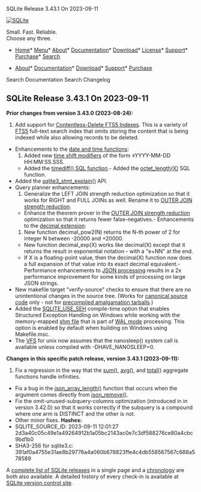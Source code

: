 




SQLite Release 3\.43\.1 On 2023\-09\-11




[![SQLite](../images/sqlite370_banner.gif)](../index.html)


Small. Fast. Reliable.  
Choose any three.


* [Home](../index.html)* [Menu](javascript:void(0))* [About](../about.html)* [Documentation](../docs.html)* [Download](../download.html)* [License](../copyright.html)* [Support](../support.html)* [Purchase](../prosupport.html)* [Search](javascript:void(0))




* [About](../about.html)* [Documentation](../docs.html)* [Download](../download.html)* [Support](../support.html)* [Purchase](../prosupport.html)






Search Documentation
Search Changelog







## SQLite Release 3\.43\.1 On 2023\-09\-11

**Prior changes from version 3\.43\.0 (2023\-08\-24\):**


1. Add support for [Contentless\-Delete FTS5 Indexes](../fts5.html#clssdeltab). This is a variety
 of [FTS5](../fts5.html) full\-text search index that omits storing the content that is being indexed
 while also allowing records to be deleted.
- Enhancements to the [date and time functions](../lang_datefunc.html):
	1. Added new [time shift modifiers](../lang_datefunc.html#tmshf) of the form ±YYYY\-MM\-DD HH:MM:SS.SSS.
	 - Added the [timediff() SQL function](../lang_datefunc.html#tmdif).- Added the [octet\_length(X)](../lang_corefunc.html#octet_length) SQL function.
- Added the [sqlite3\_stmt\_explain()](../c3ref/stmt_explain.html) API.
- Query planner enhancements:
	1. Generalize the LEFT JOIN strength reduction optimization so that it works
	 for RIGHT and FULL JOINs as well. Rename it to
	 [OUTER JOIN strength reduction](../optoverview.html#leftjoinreduction).
	 - Enhance the theorem prover in the [OUTER JOIN strength reduction](../optoverview.html#leftjoinreduction) optimization
	 so that it returns fewer false\-negatives.- Enhancements to the [decimal extension](../floatingpoint.html#decext):
	1. New function decimal\_pow2(N) returns the N\-th power of 2 for integer N
	 between \-20000 and \+20000\.
	 - New function decimal\_exp(X) works like decimal(X) except that it returns
	 the result in exponential notation \- with a "e\+NN" at the end.
	 - If X is a floating\-point value, then the decimal(X) function now does a full
	 expansion of that value into its exact decimal equivalent.- Performance enhancements to [JSON processing](../json1.html) results in a 2x performance
 improvement for some kinds of processing on large JSON strings.
- New makefile target "verify\-source" checks to ensure that there are no
 unintentional changes in the source tree. (Works for 
 [canonical source code](../getthecode.html) only \- 
 not for [precompiled amalgamation tarballs](../amalgamation.html#amalgtarball).)
- Added the [SQLITE\_USE\_SEH](../compile.html#use_seh) compile\-time option that enables Structured
 Exception Handling on Windows while working with the memory\-mapped
 [shm file](../walformat.html#shm) that is part of [WAL mode](../wal.html) processing. This option is enabled
 by default when building on Windows using Makefile.msc.
- The [VFS](../vfs.html) for unix now assumes that the nanosleep() system call is
 available unless compiled with \-DHAVE\_NANOSLEEP\=0\.


**Changes in this specific patch release, version 3\.43\.1 (2023\-09\-11\):**


1. Fix a regression in the way that the [sum()](../lang_aggfunc.html#sumunc), [avg()](../lang_aggfunc.html#avg), and [total()](../lang_aggfunc.html#sumunc)
 aggregate functions handle infinities.
- Fix a bug in the [json\_array\_length()](../json1.html#jarraylen) function that occurs when the
 argument comes directly from [json\_remove()](../json1.html#jrm).
- Fix the omit\-unused\-subquery\-columns optimization (introduced in
 in version 3\.42\.0\) so that it works correctly if the subquery is a
 compound where one arm is DISTINCT and the other is not.
- Other minor fixes.
**Hashes:**
- SQLITE\_SOURCE\_ID: 2023\-09\-11 12:01:27 2d3a40c05c49e1a49264912b1a05bc2143ac0e7c3df588276ce80a4cbc9bd1b0
- SHA3\-256 for sqlite3\.c: 391af0a4755e31ae8b29776a4a060b678823ffe4c4db558567567c688a578589



A [complete list of SQLite releases](../changes.html)
 in a single page and a [chronology](../chronology.html) are both also available.
 A detailed history of every
 check\-in is available at
 [SQLite version control site](https://www.sqlite.org/src/timeline).




